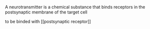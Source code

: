 A neurotransmitter is a chemical substance that binds receptors in the postsynaptic membrane of the target cell

to be binded with [[postsynaptic receptor]]
